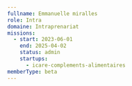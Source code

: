```yaml
---
fullname: Emmanuelle miralles
role: Intra
domaine: Intraprenariat
missions:
  - start: 2023-06-01
    end: 2025-04-02
    status: admin
    startups:
      - icare-complements-alimentaires
memberType: beta
---
```

